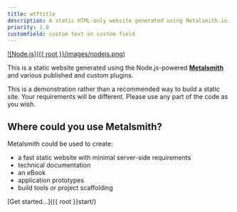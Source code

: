 ```yaml
---
title: wtftitle
description: A static HTML-only website generated using Metalsmith.io.
priority: 1.0
customfield: custom text on custom field
---
```


[![Node.js]({{ root }}/images/nodejs.png)](http://nodejs.org/)

This is a static website generated using the Node.js-powered **[Metalsmith](http://metalsmith.io)** and various published and custom plugins.

This is a demonstration rather than a recommended way to build a static site. Your requirements will be different. Please use any part of the code as you wish.

## Where could you use Metalsmith?
Metalsmith could be used to create:

* a fast static website with minimal server-side requirements
* technical documentation
* an eBook
* application prototypes
* build tools or project scaffolding

[Get started&hellip;]({{ root }}start/)


